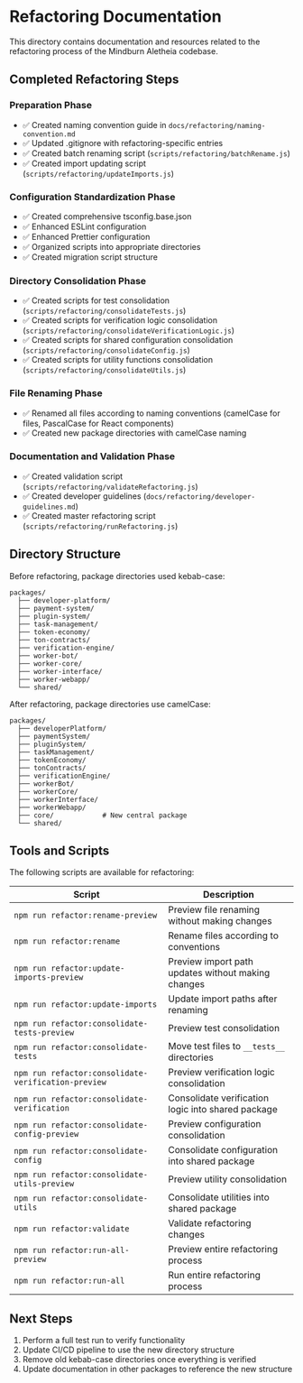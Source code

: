# Refactoring Documentation

This directory contains documentation and resources related to the refactoring process of the Mindburn Aletheia codebase.

## Completed Refactoring Steps

### Preparation Phase
- ✅ Created naming convention guide in `docs/refactoring/naming-convention.md`
- ✅ Updated .gitignore with refactoring-specific entries
- ✅ Created batch renaming script (`scripts/refactoring/batchRename.js`)
- ✅ Created import updating script (`scripts/refactoring/updateImports.js`)

### Configuration Standardization Phase
- ✅ Created comprehensive tsconfig.base.json
- ✅ Enhanced ESLint configuration
- ✅ Enhanced Prettier configuration
- ✅ Organized scripts into appropriate directories
- ✅ Created migration script structure

### Directory Consolidation Phase
- ✅ Created scripts for test consolidation (`scripts/refactoring/consolidateTests.js`)
- ✅ Created scripts for verification logic consolidation (`scripts/refactoring/consolidateVerificationLogic.js`)
- ✅ Created scripts for shared configuration consolidation (`scripts/refactoring/consolidateConfig.js`)
- ✅ Created scripts for utility functions consolidation (`scripts/refactoring/consolidateUtils.js`)

### File Renaming Phase
- ✅ Renamed all files according to naming conventions (camelCase for files, PascalCase for React components)
- ✅ Created new package directories with camelCase naming

### Documentation and Validation Phase
- ✅ Created validation script (`scripts/refactoring/validateRefactoring.js`)
- ✅ Created developer guidelines (`docs/refactoring/developer-guidelines.md`)
- ✅ Created master refactoring script (`scripts/refactoring/runRefactoring.js`)

## Directory Structure

Before refactoring, package directories used kebab-case:
```
packages/
  ├── developer-platform/
  ├── payment-system/
  ├── plugin-system/
  ├── task-management/
  ├── token-economy/
  ├── ton-contracts/
  ├── verification-engine/
  ├── worker-bot/
  ├── worker-core/
  ├── worker-interface/
  ├── worker-webapp/
  └── shared/
```

After refactoring, package directories use camelCase:
```
packages/
  ├── developerPlatform/
  ├── paymentSystem/
  ├── pluginSystem/
  ├── taskManagement/
  ├── tokenEconomy/
  ├── tonContracts/
  ├── verificationEngine/
  ├── workerBot/
  ├── workerCore/
  ├── workerInterface/
  ├── workerWebapp/
  ├── core/            # New central package
  └── shared/
```

## Tools and Scripts

The following scripts are available for refactoring:

| Script | Description |
|--------|-------------|
| `npm run refactor:rename-preview` | Preview file renaming without making changes |
| `npm run refactor:rename` | Rename files according to conventions |
| `npm run refactor:update-imports-preview` | Preview import path updates without making changes |
| `npm run refactor:update-imports` | Update import paths after renaming |
| `npm run refactor:consolidate-tests-preview` | Preview test consolidation |
| `npm run refactor:consolidate-tests` | Move test files to `__tests__` directories |
| `npm run refactor:consolidate-verification-preview` | Preview verification logic consolidation |
| `npm run refactor:consolidate-verification` | Consolidate verification logic into shared package |
| `npm run refactor:consolidate-config-preview` | Preview configuration consolidation |
| `npm run refactor:consolidate-config` | Consolidate configuration into shared package |
| `npm run refactor:consolidate-utils-preview` | Preview utility consolidation |
| `npm run refactor:consolidate-utils` | Consolidate utilities into shared package |
| `npm run refactor:validate` | Validate refactoring changes |
| `npm run refactor:run-all-preview` | Preview entire refactoring process |
| `npm run refactor:run-all` | Run entire refactoring process |

## Next Steps

1. Perform a full test run to verify functionality
2. Update CI/CD pipeline to use the new directory structure
3. Remove old kebab-case directories once everything is verified
4. Update documentation in other packages to reference the new structure 